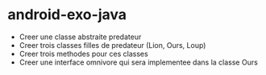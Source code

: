# android-exo-java
- Creer une classe abstraite predateur
- Creer trois classes filles de predateur (Lion, Ours, Loup)
- Creer trois methodes pour ces classes
- Creer une interface omnivore qui sera implementee dans la classe Ours
